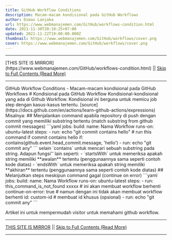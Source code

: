 ```yaml
---
title: GitHub Workflow Conditions
description: Macam-macam kondisional pada GitHub Workflows
author: Dimas Lanjaka
url: https://www.webmanajemen.com/GitHub/workflows-condition.html
date: 2021-11-30T20:10:25+07:00
updated: 2021-11-22T19:00:00.000Z
thumbnail: https://www.webmanajemen.com/GitHub/workflows/cover.png
cover: https://www.webmanajemen.com/GitHub/workflows/cover.png
---
```


<hr/> [THIS SITE IS MIRROR](https://www.webmanajemen.com/GitHub/workflows-condition.html) || <a href="https://www.webmanajemen.com/GitHub/workflows-condition.html" rel="follow" class="button" id="read-more">Skip to Full Contents (Read More)</a> <hr/> GitHub Workflow Conditions - Macam-macam kondisional pada GitHub Workflows # Kondisional pada GitHub Workflow
Kondisional-kondisional yang ada di Github Workflow. Kondisional ini berguna untuk memicu job step dengan kasus-kasus tertentu. [source](https://docs.github.com/en/actions/learn-github-actions/expressions) Misalnya:
## Menjalankan command apabila repository di push dengan commit yang memiliki substring tertentu (match substring from github commit messages)
```yaml
jobs:
  build:
    name: Nama Workflow
    runs-on: ubuntu-latest
    steps:
      - run: echo "git commit contains hello" # run this command if commit contains hello
        if: contains(github.event.head_commit.message, 'hello')
      - run: echo "git commit any"
```
selain `contains` untuk mencari sebuah substring pada string. Adapun fungsi'' lain seperti:
- `startsWith` untuk memeriksa apakah string memiliki **awalan** tertentu (penggunaannya sama seperti contoh kode diatas)
- `endsWith` untuk memeriksa apakah string memiliki **akhiran** tertentu (penggunaannya sama seperti contoh kode diatas)
## Melanjutkan steps meskipun command gagal (continue on error)
```yaml
jobs:
  build:
    name: Nama Workflow
    runs-on: ubuntu-latest
    steps:
      - run: this_command_is_not_found xxxxx # ini akan membuat workflow berhenti
        continue-on-error: true # namun dengan ini tidak akan membuat workflow berhenti
        id: custom-id # membuat id khusus (opsional)
      - run: echo "git commit any"
```

Artikel ini untuk mempermudah visitor untuk memahami github workflow. <hr/> [THIS SITE IS MIRROR](https://www.webmanajemen.com/GitHub/workflows-condition.html) || <a href="https://www.webmanajemen.com/GitHub/workflows-condition.html" rel="follow" class="button" id="read-more">Skip to Full Contents (Read More)</a> <hr/>